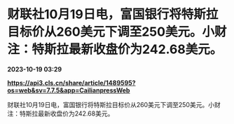 # 财联社10月19日电，富国银行将特斯拉目标价从260美元下调至250美元。小财注：特斯拉最新收盘价为242.68美元。

**2023-10-19 03:29**

**https://api3.cls.cn/share/article/1489595?os=web&sv=7.7.5&app=CailianpressWeb**

财联社10月19日电，富国银行将特斯拉目标价从260美元下调至250美元。小财注：特斯拉最新收盘价为242.68美元。